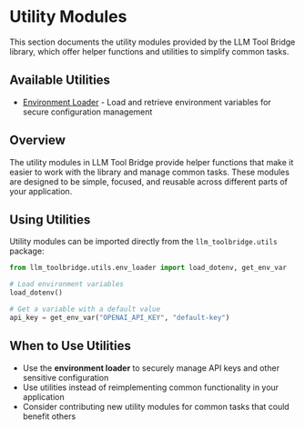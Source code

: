 # Utility Modules

This section documents the utility modules provided by the LLM Tool Bridge library, which offer helper functions and utilities to simplify common tasks.

## Available Utilities

- [Environment Loader](./env_loader.md) - Load and retrieve environment variables for secure configuration management

## Overview

The utility modules in LLM Tool Bridge provide helper functions that make it easier to work with the library and manage common tasks. These modules are designed to be simple, focused, and reusable across different parts of your application.

## Using Utilities

Utility modules can be imported directly from the `llm_toolbridge.utils` package:

```python
from llm_toolbridge.utils.env_loader import load_dotenv, get_env_var

# Load environment variables
load_dotenv()

# Get a variable with a default value
api_key = get_env_var("OPENAI_API_KEY", "default-key")
```

## When to Use Utilities

- Use the **environment loader** to securely manage API keys and other sensitive configuration
- Use utilities instead of reimplementing common functionality in your application
- Consider contributing new utility modules for common tasks that could benefit others